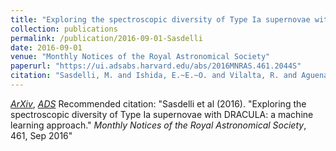 ```yaml
---
title: "Exploring the spectroscopic diversity of Type Ia supernovae with DRACULA: a machine learning approach"
collection: publications
permalink: /publication/2016-09-01-Sasdelli
date: 2016-09-01
venue: "Monthly Notices of the Royal Astronomical Society"
paperurl: "https://ui.adsabs.harvard.edu/abs/2016MNRAS.461.2044S"
citation: "Sasdelli, M. and Ishida, E.~E.~O. and Vilalta, R. and Aguena, M. and Busti, V.~C. and Camacho, H. and Trindade, A.~M.~M. and Gieseke, F. and de Souza, R.~S. and Fantaye, Y.~T. and Mazzali, P.~A.. &quot;Exploring the spectroscopic diversity of Type Ia supernovae with DRACULA: a machine learning approach.&quot; <i>Monthly Notices of the Royal Astronomical Society</i>, 461, Sep 2016"
---
```


[*ArXiv*](https://arxiv.org/abs/1512.06810), [*ADS*](https://ui.adsabs.harvard.edu/abs/2016MNRAS.461.2044S)
Recommended citation: "Sasdelli et al (2016). &quot;Exploring the spectroscopic diversity of Type Ia supernovae with DRACULA: a machine learning approach.&quot; <i>Monthly Notices of the Royal Astronomical Society</i>, 461, Sep 2016"
